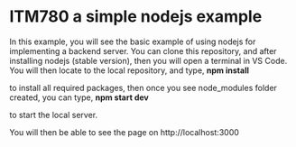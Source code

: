 # ITM780 a simple nodejs example

In this example, you will see the basic example of using nodejs for implementing a backend server.
You can clone this repository, and after installing nodejs (stable version), then you will open a terminal in VS Code.
You will then locate to the local repository, and type,
**npm install**

to install all required packages, then once you see node_modules folder created, you can type,
**npm start dev**

to start the local server.

You will then be able to see the page on
http://localhost:3000
